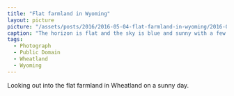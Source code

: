 ```yaml
---
title: "Flat farmland in Wyoming"
layout: picture
picture: "/assets/posts/2016/2016-05-04-flat-farmland-in-wyoming/2016-05-04-flat-farmland-in-wyoming-smaller.jpg"
caption: "The horizon is flat and the sky is blue and sunny with a few clouds. Old farm equipment is scattered around patches of wheat."
tags:
  - Photograph
  - Public Domain
  - Wheatland
  - Wyoming
---
```

Looking out into the flat farmland in Wheatland on a sunny day.
